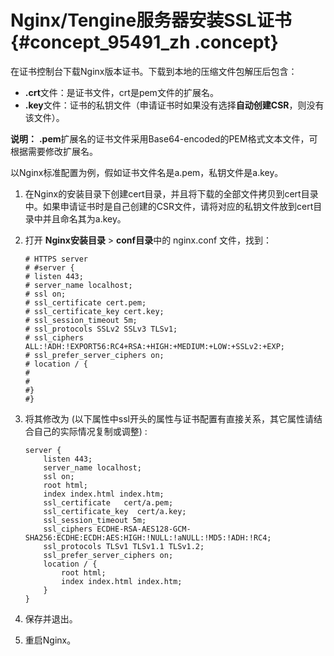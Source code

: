 # Nginx/Tengine服务器安装SSL证书 {#concept_95491_zh .concept}

在证书控制台下载Nginx版本证书。下载到本地的压缩文件包解压后包含：

-    **.crt**文件：是证书文件，crt是pem文件的扩展名。
-    **.key**文件：证书的私钥文件（申请证书时如果没有选择**自动创建CSR**，则没有该文件）。

**说明：** **.pem**扩展名的证书文件采用Base64-encoded的PEM格式文本文件，可根据需要修改扩展名。

以Nginx标准配置为例，假如证书文件名是a.pem，私钥文件是a.key。

1.  在Nginx的安装目录下创建cert目录，并且将下载的全部文件拷贝到cert目录中。如果申请证书时是自己创建的CSR文件，请将对应的私钥文件放到cert目录中并且命名其为a.key。
2.  打开 **Nginx安装目录** \> **conf目录**中的 nginx.conf 文件，找到：

    ```
    # HTTPS server
    # #server {
    # listen 443;
    # server_name localhost;
    # ssl on;
    # ssl_certificate cert.pem;
    # ssl_certificate_key cert.key;
    # ssl_session_timeout 5m;
    # ssl_protocols SSLv2 SSLv3 TLSv1;
    # ssl_ciphers ALL:!ADH:!EXPORT56:RC4+RSA:+HIGH:+MEDIUM:+LOW:+SSLv2:+EXP;
    # ssl_prefer_server_ciphers on;
    # location / {
    #
    #
    #}
    #}
    ```

3.  将其修改为 \(以下属性中ssl开头的属性与证书配置有直接关系，其它属性请结合自己的实际情况复制或调整\) :

    ```
    server {
        listen 443;
        server_name localhost;
        ssl on;
        root html;
        index index.html index.htm;
        ssl_certificate   cert/a.pem;
        ssl_certificate_key  cert/a.key;
        ssl_session_timeout 5m;
        ssl_ciphers ECDHE-RSA-AES128-GCM-SHA256:ECDHE:ECDH:AES:HIGH:!NULL:!aNULL:!MD5:!ADH:!RC4;
        ssl_protocols TLSv1 TLSv1.1 TLSv1.2;
        ssl_prefer_server_ciphers on;
        location / {
            root html;
            index index.html index.htm;
        }
    }
    ```

4.  保存并退出。
5.  重启Nginx。

